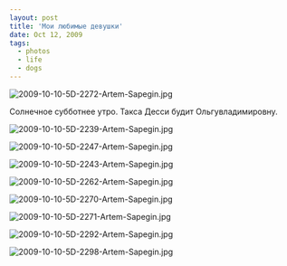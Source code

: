 ```yaml
---
layout: post
title: 'Мои любимые девушки'
date: Oct 12, 2009
tags:
  - photos
  - life
  - dogs
---
```


![2009-10-10-5D-2272-Artem-Sapegin.jpg](upload://2009-10-10-5D-2272-Artem-Sapegin.jpg)

Солнечное субботнее утро. Такса Десси будит Ольгувладимировну.

<!--more-->

![2009-10-10-5D-2239-Artem-Sapegin.jpg](upload://2009-10-10-5D-2239-Artem-Sapegin.jpg)

![2009-10-10-5D-2247-Artem-Sapegin.jpg](upload://2009-10-10-5D-2247-Artem-Sapegin.jpg)

![2009-10-10-5D-2243-Artem-Sapegin.jpg](upload://2009-10-10-5D-2243-Artem-Sapegin.jpg)

![2009-10-10-5D-2262-Artem-Sapegin.jpg](upload://2009-10-10-5D-2262-Artem-Sapegin.jpg)

![2009-10-10-5D-2270-Artem-Sapegin.jpg](upload://2009-10-10-5D-2270-Artem-Sapegin.jpg)

![2009-10-10-5D-2271-Artem-Sapegin.jpg](upload://2009-10-10-5D-2271-Artem-Sapegin.jpg)

![2009-10-10-5D-2292-Artem-Sapegin.jpg](upload://2009-10-10-5D-2292-Artem-Sapegin.jpg)

![2009-10-10-5D-2298-Artem-Sapegin.jpg](upload://2009-10-10-5D-2298-Artem-Sapegin.jpg)
